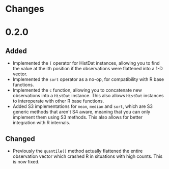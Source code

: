 # Changes

# 0.2.0

## Added

* Implemented the `[` operator for HistDat instances, allowing you to find the value at the ith position if the observations were flattened into a 1-D vector.
* Implemented the `sort` operator as a no-op, for compatibility with R base functions.
* Implemented the `c` function, allowing you to concatenate new observations into a `HistDat` instance. This also allows `HistDat` instances to interoperate with other R base functions.
* Added S3 implementations for `mean`, `median` and `sort`, which are S3 generic methods that aren't S4 aware, meaning that you can only implement them using S3 methods. This also allows for better integration with R internals.

## Changed

* Previously the `quantile()` method actually flattened the entire observation vector which crashed R in situations with high counts. This is now fixed.

